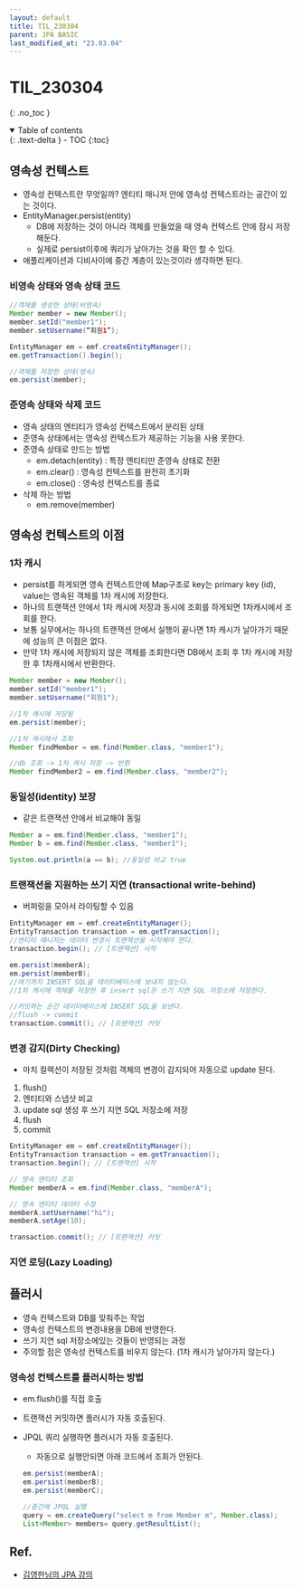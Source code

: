 ```yaml
---
layout: default
title: TIL_230304
parent: JPA BASIC
last_modified_at: "23.03.04"
---
```


# TIL_230304
{: .no_toc }

<details open markdown="block">
  <summary>
    Table of contents
  </summary>
  {: .text-delta }
- TOC
{:toc}
</details>

## 영속성 컨텍스트
- 영속성 컨텍스트란 무엇일까? 엔티티 매니저 안에 영속성 컨텍스트라는 공간이 있는 것이다.
- EntityManager.persist(entity)
  - DB에 저장하는 것이 아니라 객체를 만들었을 때 영속 컨텍스트 안에 잠시 저장해둔다.
  - 실제로 persist이후에 쿼리가 날아가는 것을 확인 할 수 있다.
- 애플리케이션과 디비사이에 중간 계층이 있는것이라 생각하면 된다.

### 비영속 상태와 영속 상태 코드

```java
//객체를 생성한 상태(비영속)
Member member = new Member();
member.setId("member1");
member.setUsername(“회원1”);

EntityManager em = emf.createEntityManager();
em.getTransaction().begin();

//객체를 저장한 상태(영속)
em.persist(member);
```

### 준영속 상태와 삭제 코드
- 영속 상태의 엔티티가 영속성 컨텍스트에서 분리된 상태
- 준영속 상태에서는 영속성 컨텍스트가 제공하는 기능을 사용 못한다.
- 준영속 상태로 만드는 방법
  - em.detach(entity) : 특정 엔티티만 준영속 상태로 전환
  - em.clear() : 영속성 컨텍스트를 완전히 초기화
  - em.close() : 영속성 컨텍스트를 종료
- 삭제 하는 방법
  - em.remove(member)

## 영속성 컨텍스트의 이점
### 1차 캐시
- persist를 하게되면 영속 컨텍스트안에 Map구조로 key는 primary key (id), value는 영속된 객체를 1차 캐시에 저장한다.
- 하나의 트랜잭션 안에서 1차 캐시에 저장과 동시에 조회를 하게되면 1차캐시에서 조회를 한다.
- 보통 실무에서는 하나의 트랜잭션 안에서 실행이 끝나면 1차 캐시가 날아가기 때문에 성능의 큰 이점은 없다.
- 만약 1차 캐시에 저장되지 않은 객체를 조회한다면 DB에서 조회 후 1차 캐시에 저장한 후 1차캐시에서 반환한다.

```java
Member member = new Member();
member.setId("member1");
member.setUsername("회원1");

//1차 캐시에 저장됨
em.persist(member);

//1차 캐시에서 조회
Member findMember = em.find(Member.class, "member1");

//db 조회 -> 1차 캐시 저장 -> 반환
Member findMember2 = em.find(Member.class, "member2");
```
### 동일성(identity) 보장
- 같은 트랜잭션 안에서 비교해야 동일

```java
Member a = em.find(Member.class, "member1");
Member b = em.find(Member.class, "member1");

System.out.println(a == b); //동일성 비교 true
```
### 트랜잭션을 지원하는 쓰기 지연 (transactional write-behind)
- 버퍼링을 모아서 라이팅할 수 있음

```java
EntityManager em = emf.createEntityManager();
EntityTransaction transaction = em.getTransaction();
//엔티티 매니저는 데이터 변경시 트랜잭션을 시작해야 한다.
transaction.begin(); // [트랜잭션] 시작

em.persist(memberA);
em.persist(memberB);
//여기까지 INSERT SQL을 데이터베이스에 보내지 않는다.
//1차 캐시에 객체를 저장한 후 insert sql은 쓰기 지연 SQL 저장소에 저장한다.

//커밋하는 순간 데이터베이스에 INSERT SQL을 보낸다.
//flush -> commit
transaction.commit(); // [트랜잭션] 커밋
```

### 변경 감지(Dirty Checking) 
- 마치 컬렉션이 저장된 것처럼 객체의 변경이 감지되어 자동으로 update 된다.

1. flush()
2. 엔티티와 스냅샷 비교
3. update sql 생성 후 쓰기 지연 SQL 저장소에 저장
4. flush
5. commit

```java
EntityManager em = emf.createEntityManager();
EntityTransaction transaction = em.getTransaction();
transaction.begin(); // [트랜잭션] 시작

// 영속 엔티티 조회
Member memberA = em.find(Member.class, "memberA");

// 영속 엔티티 데이터 수정
memberA.setUsername("hi");
memberA.setAge(10);

transaction.commit(); // [트랜잭션] 커밋
```

### 지연 로딩(Lazy Loading)

## 플러시
- 영속 컨텍스트와 DB를 맞춰주는 작업
- 영속성 컨텍스트의 변경내용을 DB에 반영한다.
- 쓰기 지연 sql 저장소에있는 것들이 반영되는 과정
- 주의할 점은 영속성 컨텍스트를 비우지 않는다. (1차 캐시가 날아가지 않는다.) 

### 영속성 컨텍스트를 플러시하는 방법
- em.flush()를 직접 호출
- 트랜잭션 커밋하면 플러시가 자동 호출된다.
- JPQL 쿼리 실행하면 플러시가 자동 호출된다.
  - 자동으로 실행안되면 아래 코드에서 조회가 안된다.

  ```java
  em.persist(memberA);
  em.persist(memberB);
  em.persist(memberC);

  //중간에 JPQL 실행
  query = em.createQuery("select m from Member m", Member.class);
  List<Member> members= query.getResultList();
  ```






## Ref.
- <a href="https://www.inflearn.com/course/ORM-JPA-Basic/dashboard">김영한님의 JPA 강의</a>
